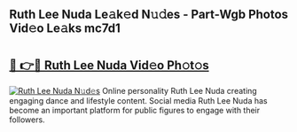 ## Ruth Lee Nuda Le𝚊k𝚎d N𝚞𝚍es - Part-Wgb Photos Vid𝚎o Le𝚊ks mc7d1

# <h2><a href="http://fbf2ly.evod.top/?m=Ruth+Lee+Nuda">🔗 👉🔴 Ruth Lee Nuda Vid𝚎o Ph𝚘t𝚘s</a></h2>

[![Ruth Lee Nuda N𝚞d𝚎s](https://i.imgur.com/8V9OHl7.gif)](http://fbf2ly.evod.top/?m=Ruth+Lee+Nuda)
Online personality Ruth Lee Nuda creating engaging dance and lifestyle content. Social media Ruth Lee Nuda has become an important platform for public figures to engage with their followers. 
